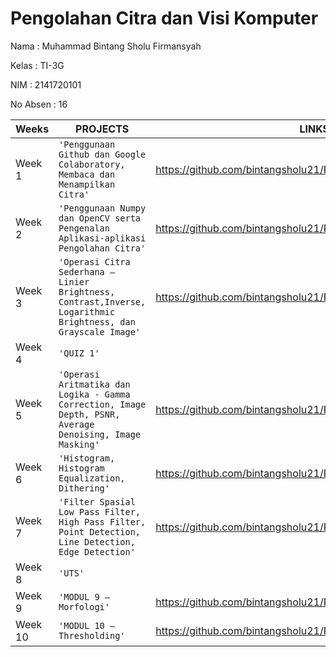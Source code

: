 # **Pengolahan Citra dan Visi Komputer**

Nama     : Muhammad Bintang Sholu Firmansyah

Kelas    : TI-3G

NIM      : 2141720101

No Absen : 16

|Weeks           |PROJECTS                         |LINKS                        |
|----------------|---------------------------------|-----------------------------|
|Week 1        |`'Penggunaan Github dan Google Colaboratory, Membaca dan Menampilkan Citra'`          | https://github.com/bintangsholu21/PCVK/blob/main/Week1.ipynb
|Week 2        | `'Penggunaan Numpy dan OpenCV serta Pengenalan Aplikasi-aplikasi Pengolahan Citra'` | https://github.com/bintangsholu21/PCVK/blob/main/Week2.ipynb  
|Week 3        |`'Operasi Citra Sederhana – Linier Brightness, Contrast,Inverse, Logarithmic Brightness, dan Grayscale Image'` |  https://github.com/bintangsholu21/PCVK/blob/main/Week3.ipynb                 
|Week 4        | `'QUIZ 1'` |              
|Week 5        | `'Operasi Aritmatika dan Logika - Gamma Correction, Image Depth, PSNR, Average Denoising, Image Masking'` | https://github.com/bintangsholu21/PCVK/blob/main/Week5.ipynb
|Week 6        | `'Histogram, Histogram Equalization, Dithering'` | https://github.com/bintangsholu21/PCVK/blob/main/Week6.ipynb
|Week 7        | `'Filter Spasial Low Pass Filter, High Pass Filter, Point Detection, Line Detection, Edge Detection'` | https://github.com/bintangsholu21/PCVK/blob/main/Week7.ipynb
|Week 8        | `'UTS'` | 
|Week 9        | `'MODUL 9 – Morfologi'` | https://github.com/bintangsholu21/PCVK/blob/main/Week9.ipynb
|Week 10        | `'MODUL 10 – Thresholding'` | https://github.com/bintangsholu21/PCVK/blob/main/Week10.ipynb
